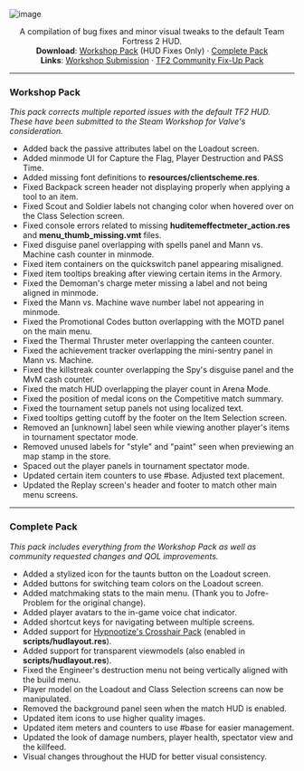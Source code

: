 ![image](https://user-images.githubusercontent.com/6818236/135372003-c609a9af-6765-4a3d-9964-d6875868c4f3.png)
<p align="center">
  <p align="center">
    A compilation of bug fixes and minor visual tweaks to the default Team Fortress 2 HUD.
    <br />
    <b>Download</b>: <a href="https://github.com/CriticalFlaw/TF2HUD.Fixes/archive/refs/heads/workshop.zip">Workshop Pack</a> (HUD Fixes Only) · <a href="https://github.com/CriticalFlaw/TF2HUD.Fixes/archive/refs/heads/community.zip">Complete Pack</a>
    <br />
    <b>Links</b>: <a href="https://steamcommunity.com/workshop/filedetails/?id=2153598398">Workshop Submission</a> · <a href="https://steamcommunity.com/workshop/filedetails/?id=2156577890">TF2 Community Fix-Up Pack</a>
  </p>
</p>

---

### Workshop Pack
*This pack corrects multiple reported issues with the default TF2 HUD. These have been submitted to the Steam Workshop for Valve's consideration.*
- Added back the passive attributes label on the Loadout screen.
- Added minmode UI for Capture the Flag, Player Destruction and PASS Time.
- Added missing font definitions to **resources/clientscheme.res**.
- Fixed Backpack screen header not displaying properly when applying a tool to an item.
- Fixed Scout and Soldier labels not changing color when hovered over on the Class Selection screen.
- Fixed console errors related to missing **huditemeffectmeter_action.res** and **menu_thumb_missing.vmt** files.
- Fixed disguise panel overlapping with spells panel and Mann vs. Machine cash counter in minmode.
- Fixed item containers on the quickswitch panel appearing misaligned.
- Fixed item tooltips breaking after viewing certain items in the Armory.
- Fixed the Demoman's charge meter missing a label and not being aligned in minmode.
- Fixed the Mann vs. Machine wave number label not appearing in minmode.
- Fixed the Promotional Codes button overlapping with the MOTD panel on the main menu.
- Fixed the Thermal Thruster meter overlapping the canteen counter.
- Fixed the achievement tracker overlapping the mini-sentry panel in Mann vs. Machine.
- Fixed the killstreak counter overlapping the Spy's disguise panel and the MvM cash counter.
- Fixed the match HUD overlapping the player count in Arena Mode.
- Fixed the position of medal icons on the Competitive match summary.
- Fixed the tournament setup panels not using localized text.
- Fixed tooltips getting cutoff by the footer on the Item Selection screen.
- Removed an [unknown] label seen while viewing another player's items in tournament spectator mode.
- Removed unused labels for "style" and "paint" seen when previewing an map stamp in the store.
- Spaced out the player panels in tournament spectator mode.
- Updated certain item counters to use #base. Adjusted text placement.
- Updated the Replay screen's header and footer to match other main menu screens.

---

### Complete Pack
*This pack includes everything from the Workshop Pack as well as community requested changes and QOL improvements.*
- Added a stylized icon for the taunts button on the Loadout screen.
- Added buttons for switching team colors on the Loadout screen.
- Added matchmaking stats to the main menu. (Thank you to Jofre-Problem for the original change).
- Added player avatars to the in-game voice chat indicator.
- Added shortcut keys for navigating between multiple screens.
- Added support for [Hypnootize's Crosshair Pack](https://github.com/Hypnootize/TF2-Hud-Crosshairs) (enabled in **scripts/hudlayout.res**).
- Added support for transparent viewmodels (also enabled in **scripts/hudlayout.res**).
- Fixed the Engineer's destruction menu not being vertically aligned with the build menu.
- Player model on the Loadout and Class Selection screens can now be manipulated.
- Removed the background panel seen when the match HUD is enabled.
- Updated item icons to use higher quality images.
- Updated item meters and counters to use #base for easier management.
- Updated the look of damage numbers, player health, spectator view and the killfeed.
- Visual changes throughout the HUD for better visual consistency.

